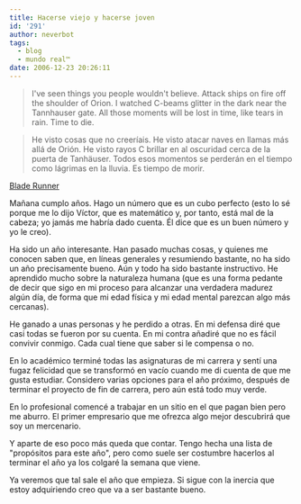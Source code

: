 ```yaml
---
title: Hacerse viejo y hacerse joven
id: '291'
author: neverbot
tags:
  - blog
  - mundo real™
date: 2006-12-23 20:26:11
---
```


> I've seen things you people wouldn't believe. Attack ships on fire off the shoulder of Orion. I watched C-beams glitter in the dark near the Tannhauser gate. All those moments will be lost in time, like tears in rain. Time to die.

> He visto cosas que no creeríais. He visto atacar naves en llamas más allá de Orión. He visto rayos C brillar en al oscuridad cerca de la puerta de Tanhäuser. Todos esos momentos se perderán en el tiempo como lágrimas en la lluvia. Es tiempo de morir.

[Blade Runner](http://imdb.com/title/tt0083658/)

Mañana cumplo años. Hago un número que es un cubo perfecto (esto lo sé porque me lo dijo Víctor, que es matemático y, por tanto, está mal de la cabeza; yo jamás me habría dado cuenta. Él dice que es un buen número y yo le creo).

Ha sido un año interesante. Han pasado muchas cosas, y quienes me conocen saben que, en líneas generales y resumiendo bastante, no ha sido un año precisamente bueno. Aún y todo ha sido bastante instructivo. He aprendido mucho sobre la naturaleza humana (que es una forma pedante de decir que sigo en mi proceso para alcanzar una verdadera madurez algún día, de forma que mi edad física y mi edad mental parezcan algo más cercanas).

He ganado a unas personas y he perdido a otras. En mi defensa diré que casi todas se fueron por su cuenta. En mi contra añadiré que no es fácil convivir conmigo. Cada cual tiene que saber si le compensa o no.

En lo académico terminé todas las asignaturas de mi carrera y sentí una fugaz felicidad que se transformó en vacío cuando me di cuenta de que me gusta estudiar. Considero varias opciones para el año próximo, después de terminar el proyecto de fin de carrera, pero aún está todo muy verde.

En lo profesional comencé a trabajar en un sitio en el que pagan bien pero me aburro. El primer empresario que me ofrezca algo mejor descubrirá que soy un mercenario.

Y aparte de eso poco más queda que contar. Tengo hecha una lista de "propósitos para este año", pero como suele ser costumbre hacerlos al terminar el año ya los colgaré la semana que viene.

Ya veremos que tal sale el año que empieza. Si sigue con la inercia que estoy adquiriendo creo que va a ser bastante bueno.
